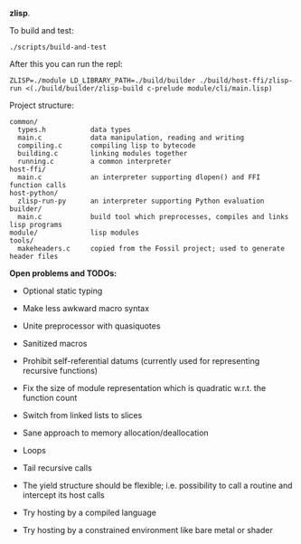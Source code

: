 **zlisp**.

To build and test:
```
./scripts/build-and-test
```

After this you can run the repl:
```
ZLISP=./module LD_LIBRARY_PATH=./build/builder ./build/host-ffi/zlisp-run <(./build/builder/zlisp-build c-prelude module/cli/main.lisp)
```

Project structure:
```
common/
  types.h           data types
  main.c            data manipulation, reading and writing
  compiling.c       compiling lisp to bytecode
  building.c        linking modules together
  running.c         a common interpreter
host-ffi/
  main.c            an interpreter supporting dlopen() and FFI function calls
host-python/
  zlisp-run-py      an interpreter supporting Python evaluation
builder/
  main.c            build tool which preprocesses, compiles and links lisp programs
module/             lisp modules
tools/
  makeheaders.c     copied from the Fossil project; used to generate header files
```

**Open problems and TODOs:**
- Optional static typing

- Make less awkward macro syntax
- Unite preprocessor with quasiquotes
- Sanitized macros

- Prohibit self-referential datums (currently used for representing recursive functions)
- Fix the size of module representation which is quadratic w.r.t. the function count
- Switch from linked lists to slices
- Sane approach to memory allocation/deallocation

- Loops
- Tail recursive calls
- The yield structure should be flexible; i.e. possibility to call a routine and intercept its host calls

- Try hosting by a compiled language
- Try hosting by a constrained environment like bare metal or shader
